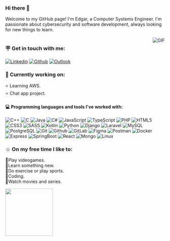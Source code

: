 ### Hi there 👋
Welcome to my GitHub page! I'm Edgar, a Computer Systems Engineer. I'm passionate about cybersecurity and software development, always looking for new things to learn.
<br/><br/><img align="right" alt="GIF" src="https://i.pinimg.com/originals/e4/26/70/e426702edf874b181aced1e2fa5c6cde.gif" />
### 🪧 Get in touch with me:
[![Linkedin](https://img.shields.io/badge/-LinkedIn-blue?style=flat&logo=Linkedin&logoColor=white)](https://www.linkedin.com/in/edgar-mm)
[![Github](https://img.shields.io/badge/-Github-000?style=flat&logo=Github&logoColor=white)](https://github.com/DanielMMITM/)
[![Outlook](https://img.shields.io/badge/Outlook-blue?style=flat&logo=microsoftoutlook&logoColor=white)](mailto:edanielm21@hotmail.com)


### 🌟 Currently working on:
⭐ Learning AWS.<br/>
⭐ Chat app project.<br/>



#### 💻 Programming languages and tools I've worked with: 

![C++](https://img.shields.io/badge/-C++-000000?style=flat&logo=c%2B%2B&logoColor=blue)
![C](https://img.shields.io/badge/-C-000000?style=flat&logo=c&logoColor=#A8B9CC)
![Java](https://img.shields.io/badge/-Java-000000?style=flat&logo=java)
![C#](https://img.shields.io/badge/-C%23-000000?style=flat&logo=csharp&logoColor=violet)
![JavaScript](https://img.shields.io/badge/-JavaScript-000000?style=flat&logo=javascript)
![TypeScript](https://img.shields.io/badge/-TypeScript-000000?style=flat&logo=typescript)
![PHP](https://img.shields.io/badge/-PHP-000000?style=flat&logo=php&logoColor=#777BB4)
![HTML5](https://img.shields.io/badge/-HTML-000000?style=flat&logo=html5)
![CSS3](https://img.shields.io/badge/-CSS-000000?style=flat&logo=css3&logoColor=blue)
![SASS](https://img.shields.io/badge/-Sass-000000?style=flat&logo=sass&logoColor=#CC6699)
![Kotlin](https://img.shields.io/badge/-Kotlin-000000?style=flat&logo=kotlin&logoColor=green)
![Python](https://img.shields.io/badge/-Python-000000?style=flat&logo=python&logoColor=#3776AB)
![Django](https://img.shields.io/badge/-Django-000000?style=flat&logo=django&logoColor=darkgreen)
![Laravel](https://img.shields.io/badge/-Laravel-000000?style=flat&logo=laravel&logoColor=#FF2D20)
![MySQL](https://img.shields.io/badge/-MySQL-000000?style=flat&logo=mysql)
![PostgreSQL](https://img.shields.io/badge/-PostgreSQL-000000?style=flat&logo=postgresql)
![Git](https://img.shields.io/badge/-Git-000000?style=flat&logo=git)
![Github](https://img.shields.io/badge/-GitHub-000000?style=flat&logo=github)
![GitLab](https://img.shields.io/badge/-GitLab-000000?style=flat&logo=gitlab)
![Figma](https://img.shields.io/badge/-Figma-000000?style=flat&logo=figma)
![Postman](https://img.shields.io/badge/-Postman-000000?style=flat&logo=postman)
![Docker](https://img.shields.io/badge/-Docker-000000?style=flat&logo=docker)
![Express](https://img.shields.io/badge/-Express-000000?style=flat&logo=express)
![SpringBoot](https://img.shields.io/badge/-SpringBoot-000000?style=flat&logo=springboot&logoColor=##6DB33F)
![React](https://img.shields.io/badge/-React-000000?style=flat&logo=react&logoColor=#61DAFB)
![Mongo](https://img.shields.io/badge/-MongoDB-000000?style=flat&logo=mongodb&logoColor=#47A248)
![Linux](https://img.shields.io/badge/-Linux-000000?style=flat&logo=linux&logoColor=#FCC624)


### ☺️ On my free time I like to:
💠Play videogames.<br/>
💠Learn something new.<br/>
💠Do exercise or play sports.<br/>
💠Coding.<br/>
💠Watch movies and series.

<img src='https://github.com/Rishit-dagli/Rishit-dagli/blob/master/images/octocat-anime.gif' width='150"'>

